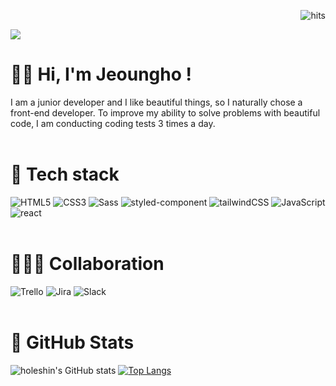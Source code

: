 <div align=end>
 
![hits](https://hits.seeyoufarm.com/api/count/incr/badge.svg?url=https%3A%2F%2Fgithub.com%2Fohbyul&count_bg=%237A7A7A&title_bg=%23FFADCC&icon=reverbnation.svg&icon_color=%23FF0000&title=hits&edge_flat=false)
 
</div>



<img src="https://capsule-render.vercel.app/api?type=transparent&color=auto&height=200&section=header&text=🤟%Welcome%20My%20Repository&fontSize=60&fontColor=000000"/> 


# 🙋‍♂️ Hi, I'm Jeoungho !
I am a junior developer and I like beautiful things, so I naturally chose a front-end developer. To improve my ability to solve problems with beautiful code, I am conducting coding tests 3 times a day.
<br/> <br/> 
# 🦾 Tech stack
![HTML5](https://img.shields.io/badge/HTML5-E34F26.svg?&style=flat&logo=HTML5&logoColor=white)
![CSS3](https://img.shields.io/badge/CSS3-1572B6.svg?&style=flat&logo=CSS3&logoColor=white)
![Sass](https://img.shields.io/badge/Sass-CC6699.svg?&style=flat&logo=Sass&logoColor=white)
![styled-component](https://img.shields.io/badge/styledcomponents-DB7093.svg?&style=flat&logo=styledcomponents&logoColor=white)
![tailwindCSS](https://img.shields.io/badge/tailwindCSS-06B6D4.svg?&style=flat&logo=tailwindCSS&logoColor=white)
![JavaScript](https://img.shields.io/badge/JavaScript-F7DF1E.svg?&style=flat&logo=JavaScript&logoColor=white)
![react](https://img.shields.io/badge/React-61DAFB.svg?&style=flat&logo=React&logoColor=white)
<br/> <br/> 
# 👨‍👨‍👧 Collaboration
![Trello](https://img.shields.io/badge/Trello-0052CC.svg?&style=flat&logo=Trello&logoColor=white)
![Jira](https://img.shields.io/badge/Jira-0052CC.svg?&style=flat&logo=Jira&logoColor=white)
![Slack](https://img.shields.io/badge/Slack-4A154B.svg?&style=flat&logo=Slack&logoColor=white)
<br/> <br/> 
# 🚀 GitHub Stats
![holeshin's GitHub stats](https://github-readme-stats.vercel.app/api?username=holeshin&show_icons=true&theme=radical)
[![Top Langs](https://github-readme-stats.vercel.app/api/top-langs/?username=holeshin&langs_count=8)](https://github.com/holeshin/github-readme-stats)

 </div>



